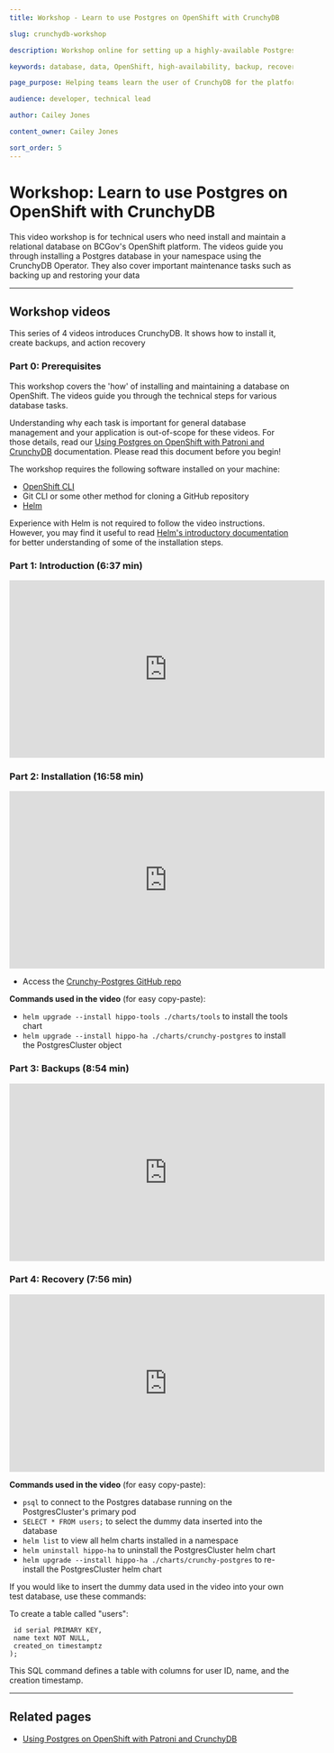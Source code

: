 ```yaml
---
title: Workshop - Learn to use Postgres on OpenShift with CrunchyDB

slug: crunchydb-workshop

description: Workshop online for setting up a highly-available Postgres database on the OpenShift platform using the Postgres Operator by CrunchyDB.

keywords: database, data, OpenShift, high-availability, backup, recovery, crunchy, crunchydb, postgres, postgresql

page_purpose: Helping teams learn the user of CrunchyDB for the platform and their applications 

audience: developer, technical lead

author: Cailey Jones

content_owner: Cailey Jones

sort_order: 5
---
```


# Workshop: Learn to use Postgres on OpenShift with CrunchyDB

This video workshop is for technical users who need install and maintain a relational database on BCGov's OpenShift platform. The videos guide you through installing a Postgres database in your namespace using the CrunchyDB Operator. They also cover important maintenance tasks such as backing up and restoring your data

---

## Workshop videos

This series of 4 videos introduces CrunchyDB. It shows how to install it, create backups, and action recovery

### Part 0: Prerequisites

This workshop covers the 'how' of installing and maintaining a database on OpenShift. The videos guide you through the technical steps for various database tasks.

Understanding why each task is important for general database management and your application is out-of-scope for these videos. For those details, read our [Using Postgres on OpenShift with Patroni and CrunchyDB](../database-and-api-management/postgres-how-to.md#crunchydb-architecture) documentation. Please read this document before you begin!

The workshop requires the following software installed on your machine:

- [OpenShift CLI](../openshift-projects-and-access/install-the-oc-command-line-tool.md)
- Git CLI or some other method for cloning a GitHub repository
- [Helm](https://helm.sh/docs/intro/install/)

Experience with Helm is not required to follow the video instructions. However, you may find it useful to read [Helm's introductory documentation](https://helm.sh/docs/intro/using_helm/) for better understanding of some of the installation steps. 

### Part 1: Introduction (6:37 min) 

<iframe width="560" height="315" src="https://www.youtube.com/embed/z4-LXybx6sk?si=er5z0-rJAOTOxb8j" title="YouTube video player" frameborder="0" allow="accelerometer; autoplay; clipboard-write; encrypted-media; gyroscope; picture-in-picture; web-share" referrerpolicy="strict-origin-when-cross-origin" allowfullscreen></iframe>

### Part 2: Installation (16:58 min)

<iframe width="560" height="315" src="https://www.youtube.com/embed/795WJ6tIBGg?si=DSiArN_xu_wkxrSK" title="YouTube video player" frameborder="0" allow="accelerometer; autoplay; clipboard-write; encrypted-media; gyroscope; picture-in-picture; web-share" referrerpolicy="strict-origin-when-cross-origin" allowfullscreen></iframe>

- Access the [Crunchy-Postgres GitHub repo](https://github.com/bcgov/crunchy-postgres)

**Commands used in the video** (for easy copy-paste):

- `helm upgrade --install hippo-tools ./charts/tools` to install the tools chart
- `helm upgrade --install hippo-ha ./charts/crunchy-postgres` to install the PostgresCluster object

### Part 3: Backups (8:54 min)

<iframe width="560" height="315" src="https://www.youtube.com/embed/8PY6DD7QbNQ?si=k5YqqctyU4tM-KcA" title="YouTube video player" frameborder="0" allow="accelerometer; autoplay; clipboard-write; encrypted-media; gyroscope; picture-in-picture; web-share" referrerpolicy="strict-origin-when-cross-origin" allowfullscreen></iframe>

### Part 4: Recovery (7:56 min)

<iframe width="560" height="315" src="https://www.youtube.com/embed/qRD9tLL4iew?si=K-zRdpi79d-0QZPV" title="YouTube video player" frameborder="0" allow="accelerometer; autoplay; clipboard-write; encrypted-media; gyroscope; picture-in-picture; web-share" referrerpolicy="strict-origin-when-cross-origin" allowfullscreen></iframe>

**Commands used in the video** (for easy copy-paste):

* `psql` to connect to the Postgres database running on the PostgresCluster's primary pod
* `SELECT * FROM users;` to select the dummy data inserted into the database
* `helm list` to view all helm charts installed in a namespace
* `helm uninstall hippo-ha` to uninstall the PostgresCluster helm chart
* `helm upgrade --install hippo-ha ./charts/crunchy-postgres` to re-install the PostgresCluster helm chart

If you would like to insert the dummy data used in the video into your own test database, use these commands:

To create a table called "users":

```CREATE TABLE users (
 id serial PRIMARY KEY,
 name text NOT NULL,
 created_on timestamptz
);
```

This SQL command defines a table with columns for user ID, name, and the creation timestamp.

---
## Related pages

* [Using Postgres on OpenShift with Patroni and CrunchyDB](docs/database-and-api-management/postgres-how-to.md) 
